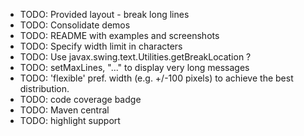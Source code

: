 * TODO: Provided layout - break long lines
* TODO: Consolidate demos
* TODO: README with examples and screenshots
* TODO: Specify width limit in characters
* TODO: Use javax.swing.text.Utilities.getBreakLocation ?
* TODO: setMaxLines, "..." to display very long messages
* TODO: 'flexible' pref. width (e.g. +/-100 pixels) to achieve the best distribution.
* TODO: code coverage badge
* TODO: Maven central
* TODO: highlight support
